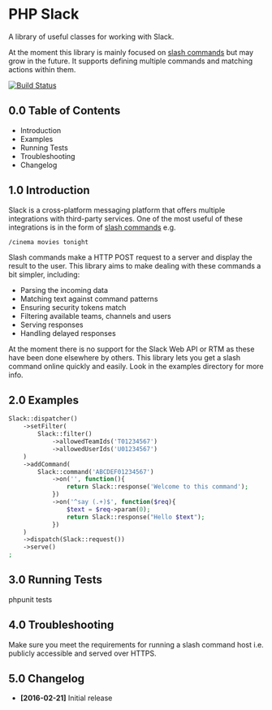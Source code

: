 PHP Slack
=========

A library of useful classes for working with Slack.

At the moment this library is mainly focused on [slash commands](https://api.slack.com/slash-commands) but may grow in the future. It supports defining multiple commands and matching actions within them.

[![Build Status](https://travis-ci.org/Dachande663/PHP-Slack.png)](https://travis-ci.org/Dachande663/PHP-Slack)


0.0 Table of Contents
---------------------

* Introduction
* Examples
* Running Tests
* Troubleshooting
* Changelog


1.0 Introduction
----------------

Slack is a cross-platform messaging platform that offers multiple integrations with third-party services. One of the most useful of these integrations is in the form of [slash commands](https://api.slack.com/slash-commands) e.g.

    /cinema movies tonight

Slash commands make a HTTP POST request to a server and display the result to the user. This library aims to make dealing with these commands a bit simpler, including:

* Parsing the incoming data
* Matching text against command patterns
* Ensuring security tokens match
* Filtering available teams, channels and users
* Serving responses
* Handling delayed responses

At the moment there is no support for the Slack Web API or RTM as these have been done elsewhere by others. This library lets you get a slash command online quickly and easily. Look in the examples directory for more info.


2.0 Examples
------------

```php
Slack::dispatcher()
	->setFilter(
		Slack::filter()
			->allowedTeamIds('T01234567')
			->allowedUserIds('U01234567')
	)
	->addCommand(
		Slack::command('ABCDEF01234567')
			->on('', function(){
				return Slack::response('Welcome to this command');
			})
			->on('^say (.+)$', function($req){
				$text = $req->param(0);
				return Slack::response("Hello $text");
			})
	)
	->dispatch(Slack::request())
	->serve()
;
```


3.0 Running Tests
-----------------

phpunit tests


4.0 Troubleshooting
-------------------

Make sure you meet the requirements for running a slash command host i.e. publicly accessible and served over HTTPS.


5.0 Changelog
-------------

* **[2016-02-21]** Initial release
